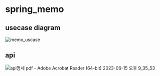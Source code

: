 # spring_memo
## usecase diagram
![memo_uscase](https://github.com/Minji-Sohn2/spring_memo/assets/130354169/c59bcba2-f468-4eac-85c2-043184eb14de)

## api
![api명세 pdf - Adobe Acrobat Reader (64-bit) 2023-06-15 오후 9_35_53](https://github.com/Minji-Sohn2/spring_memo/assets/130354169/f1057244-a44a-4447-89ac-6cac89566195)
